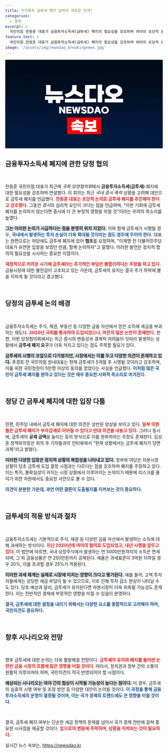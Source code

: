 ```yaml
---
title: 주가폭락 금투세 폐지 압박의 새로운 전개!
categories:
  - 경제
excerpt: >
  국민의힘 한동훈 대표가 금융투자소득세(금투세) 폐지의 필요성을 강조하며 여야의 초당적 논의를 촉구했다. 주식 시장의 불안정성을 언급하며, 금투세 폐지가 대한민국을 구할 핵심 대안임을 강조했다.
feature_text: >
  국민의힘 한동훈 대표가 금융투자소득세(금투세) 폐지의 필요성을 강조하며 여야의 초당적 논의를 촉구했다. 주식 시장의 불안정성을 언급하며, 금투세 폐지가 대한민국을 구할 핵심 대안임을 강조했다.
image: '/assets/img/newsdao_breakingnews.jpg'
---
```


<p><img src="/assets/img/newsdao_breakingnews.jpg" alt="firstkoreanews 속보" /></p>

<h2 data-ke-size="size26">금융투자소득세 폐지에 관한 당정 협의</h2>

<p data-ke-size="size16">&nbsp;</p>

<p>한동훈 국민의힘 대표가 최근에 <em>국회 당정협의회</em>에서 <strong>금융투자소득세(금투세)</strong> 폐지에 대한 필요성을 강조하며 연설했다. 이 회의는 최근 <em>국내 증시 폭락</em> 상황을 고려해 대안으로 금투세 폐지를 언급했다. <b><span style="color: #ee2323;">한동훈 대표는 초당적 논의로 금투세 폐지를 추진해야 한다고 강조했다.</span></b> 그동안 <em>증시</em>의 심리적 요인이 크다는 점을 언급하며, "이번 기회에 금투세 폐지를 논의하지 않는다면 증시에 더 큰 부정적 영향을 미칠 것"이라는 우려의 목소리를 높였다.</p>

<p><b><span style="background-color: #21538527;">그는 이러한 논의가 시급하다는 점을 분명히 위치 지었다.</span></b> 이와 함께 금투세가 시행될 경우, <b><span style="color: #1a5490;">국내에서 발생하는 투자 손실이 더욱 확대될 것이라는 점도 염두에 두어야 한다.</span></b> 대표는 한편으로는 야당에도 금투세 폐지에 있어 <strong>협조</strong>를 요청하며, "이재명 전 더불어민주당 대표가 유연한 입장을 보였던 만큼, 함께 논의하자"고 말했다. 이러한 발언은 정치적 합의의 필요성을 시사하는 중요한 지점이다.</p>

<p><b><span style="color: #ee2323;">재정적으로 어려운 시기에 금투세라는 추가적인 부담은 불합리하다는 주장을 하고 있다.</span></b> 금융시장에 대한 불안감이 고조되고 있는 가운데, 금투세의 유지는 결국 주가 하락에 불을 지피게 될 것이라고 경고했다.</p>

<p data-ke-size="size16">&nbsp;</p>

<h2 data-ke-size="size26">당정의 금투세 논의 배경</h2>

<p data-ke-size="size16">&nbsp;</p>

<p>금융투자소득세는 주식, 채권, 부동산 등 다양한 금융 자산에서 얻은 소득에 세금을 부과하는 제도다. <b><span style="color: #ee2323;">2020년 국회를 통과하여 도입되었으나, 여전히 많은 논란이 존재한다.</span></b> 한편, 이번 당정협의회에서는 최근 증시의 변동성과 경제적 어려움이 잇따라 발생하는 상황에서 <strong>금투세 폐지 요구</strong>가 더욱 커지고 있다는 점도 주목할 필요가 있다.</p>

<p><b><span style="background-color: #21538527;">금투세의 시행이 코앞으로 다가왔지만, 시장에서는 이를 두고 다양한 의견이 존재하고 있다.</span></b> 추경호 전 국민의힘 원내대표는 현재 금투세가 5개월 후 시행될 것이라고 강조하며, 이를 위한 국민청원이 5만명 이상의 동의를 얻었다는 사실을 언급했다. <b><span style="color: #1a5490;">이처럼 많은 국민이 금투세 폐지를 원하고 있다는 것은 매우 중요한 사회적 목소리로 여겨진다.</span></b></p>

<p data-ke-size="size16">&nbsp;</p>

<h2 data-ke-size="size26">정당 간 금투세 폐지에 대한 입장 다툼</h2>

<p data-ke-size="size16">&nbsp;</p>

<p>한편, 민주당 내에서 금투세 폐지에 대한 의견은 상반된 양상을 보이고 있다. <b><span style="color: #ee2323;">일부 의원들은 금투세 폐지가 부자감세로 이어질 수 있다고 반대 의견을 내놓고 있다.</span></b> 그러나 동시에, 금투세의 <strong>공제 금액</strong>을 늘리는 등의 방식으로 이를 완화하자는 주장도 존재한다. 김상훈 정책위의장은 회의 후 기자들과의 인터뷰에서 "현재 상황에서는 금투세 폐지가 당면 과제"라고 밝혔다.</p>

<p><b><span style="background-color: #21538527;">이러한 다양한 입장은 정치적 상황의 복잡성을 나타내고 있다.</span></b> 정부와 여당은 자본시장 상황이 당초 금투세 도입 결정 시점과는 다르다는 점을 강조하며 폐지를 주장하고 있다. 이는 특히, 불확실성이 커지는 시장 상황에서 이루어지는 논의이기 때문에 리스크를 줄이기 위한 차원에서도 중요한 사안으로 볼 수 있다.</p>

<p><b><span style="color: #1a5490;">의견이 분분한 가운데, 과연 어떤 결론이 도출될지를 지켜보는 것이 중요하다.</span></b></p>

<p data-ke-size="size16">&nbsp;</p>

<h2 data-ke-size="size26">금투세의 적용 방식과 절차</h2>

<p data-ke-size="size16">&nbsp;</p>

<p>금융투자소득세는 기본적으로 주식, 채권 등 다양한 금융 자산에서 발생하는 소득에 대해 과세하는 방식이다. <b><span style="color: #ee2323;">지난 2020년에 여야의 합의로 도입되었고, 내년 시행을 앞두고 있다.</span></b> 이 법안에 따르면, 국내 상장주식에서 발생하는 연 5000만원까지의 소득은 면세되며, 그 외 금융상품은 연 250만원까지 공제된다. 세율은 과세표준이 3억원 이하일 경우 20%, 이를 초과할 경우 25%가 적용된다.</p>

<p><b><span style="background-color: #21538527;">이러한 과세 체계는 실제로 시장에 미치는 영향이 크다고 평가된다.</span></b> 예를 들어, 고액 투자자들에게는 상당한 세금 부담이 될 수 있으므로, 이로 인해 투자 감소 현상이 나타날 수도 있다. 당초 예상과 달리, 금투세가 유지된다면 자본시장이 더욱 위축될 가능성도 존재한다.  이는 전반적인 경제에 부정적인 영향을 미칠 수 있음이 분명하다.</p>

<p><b><span style="color: #1a5490;">결국, 금투세에 대한 결정을 내리기 위해서는 다양한 요소를 종합적으로 고려해야 하며, 국민의견도 중요하다.</span></b></p>

<p data-ke-size="size16">&nbsp;</p>

<h2 data-ke-size="size26">향후 시나리오와 전망</h2>

<p data-ke-size="size16">&nbsp;</p>

<p>향후 금투세에 대한 논의는 더욱 활발해질 전망이다. <b><span style="color: #ee2323;">금투세의 유지와 폐지를 둘러싼 논란은 금융 시장의 흐름에 많은 영향을 미칠 것이다.</span></b> 따라서, 정치권과 정부 간의 소통이 원활히 이루어져야 하며, 국민의견이 적극 반영되어야 할 시점이다.</p>

<p><b><span style="background-color: #21538527;">예상되는 시나리오는 여야 간의 협상이 시작될 가능성이 높다는 점이다.</span></b> 이 경우, 금투세의 실효적 시행 여부 및 조정 방안 등 다양한 대안이 논의될 것이다. <b><span style="color: #1a5490;">이 과정을 통해 금융투자소득세의 운명이 결정될 것이며, 이는 국가 경제의 트렌드에도 큰 영향을 미칠 것이다.</span></b></p>

<p data-ke-size="size16">&nbsp;</p>

<p>결국, 금투세 폐지 여부는 단순한 세금 정책의 문제를 넘어서 국가 경제 전반에 걸쳐 중요한 시사점을 제공할 것이다. <b><span style="color: #ee2323;">앞으로의 변동에 주목하며, 상황을 지켜보는 것이 필요하다.</span></b></p>
실시간 뉴스 속보는, <a href="https://newsdao.kr" rel="dofollow">https://newsdao.kr</a>


